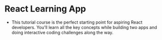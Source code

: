 # React Learning App

- This tutorial course is the perfect starting point for aspiring React developers. You'll learn all the key concepts while building two apps and doing interactive coding challenges along the way.
